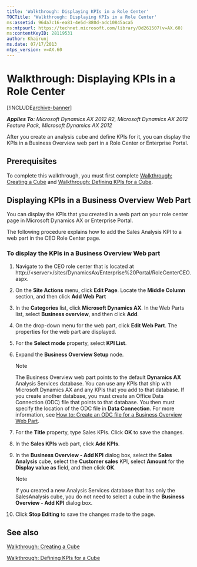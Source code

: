 ```yaml
---
title: 'Walkthrough: Displaying KPIs in a Role Center'
TOCTitle: 'Walkthrough: Displaying KPIs in a Role Center'
ms:assetid: 96da7c16-ea81-4e5d-880d-adc10845aca5
ms:mtpsurl: https://technet.microsoft.com/library/Dd261507(v=AX.60)
ms:contentKeyID: 28119531
author: Khairunj
ms.date: 07/17/2013
mtps_version: v=AX.60
---
```


# Walkthrough: Displaying KPIs in a Role Center 


[!INCLUDE[archive-banner](includes/archive-banner.md)]


_**Applies To:** Microsoft Dynamics AX 2012 R2, Microsoft Dynamics AX 2012 Feature Pack, Microsoft Dynamics AX 2012_

After you create an analysis cube and define KPIs for it, you can display the KPIs in a Business Overview web part in a Role Center or Enterprise Portal.

## Prerequisites

To complete this walkthrough, you must first complete [Walkthrough: Creating a Cube](walkthrough-creating-a-cube.md) and [Walkthrough: Defining KPIs for a Cube](walkthrough-defining-kpis-for-a-cube.md).

## Displaying KPIs in a Business Overview Web Part

You can display the KPIs that you created in a web part on your role center page in Microsoft Dynamics AX or Enterprise Portal.

The following procedure explains how to add the Sales Analysis KPI to a web part in the CEO Role Center page.

### To display the KPIs in a Business Overview Web part

1.  Navigate to the CEO role center that is located at http://\<server\>/sites/DynamicsAx/Enterprise%20Portal/RoleCenterCEO.aspx.

2.  On the **Site Actions** menu, click **Edit Page**. Locate the **Middle Column** section, and then click **Add Web Part**

3.  In the **Categories** list, click **Microsoft Dynamics AX**. In the Web Parts list, select **Business overview**, and then click **Add**.

4.  On the drop-down menu for the web part, click **Edit Web Part**. The properties for the web part are displayed.

5.  For the **Select mode** property, select **KPI List**.

6.  Expand the **Business Overview Setup** node.
    

    > [!NOTE]
    > <P>The Business Overview web part points to the default <STRONG>Dynamics AX</STRONG> Analysis Services database. You can use any KPIs that ship with Microsoft Dynamics AX and any KPIs that you add to that database. If you create another database, you must create an Office Data Connection (ODC) file that points to that database. You then must specify the location of the ODC file in <STRONG>Data Connection</STRONG>. For more information, see <A href="how-to-create-an-odc-file-for-a-business-overview-web-part.md">How to: Create an ODC file for a Business Overview Web Part</A>.</P>



7.  For the **Title** property, type Sales KPIs. Click **OK** to save the changes.

8.  In the **Sales KPIs** web part, click **Add KPIs**.

9.  In the **Business Overview - Add KPI** dialog box, select the **Sales Analysis** cube, select the **Customer sales** KPI, select **Amount** for the **Display value as** field, and then click **OK**.
    

    > [!NOTE]
    > <P>If you created a new Analysis Services database that has only the SalesAnalysis cube, you do not need to select a cube in the <STRONG>Business Overview - Add KPI</STRONG> dialog box.</P>



10. Click **Stop Editing** to save the changes made to the page.

## See also

[Walkthrough: Creating a Cube](walkthrough-creating-a-cube.md)

[Walkthrough: Defining KPIs for a Cube](walkthrough-defining-kpis-for-a-cube.md)

